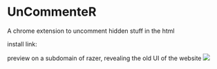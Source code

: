 # UnCommenteR
A chrome extension to uncomment hidden stuff in the html

install link: <commin>


preview on a subdomain of razer, revealing the old UI of the website
<img src="./images/example.gif"/>
